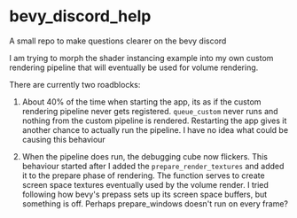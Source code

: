 # bevy_discord_help

A small repo to make questions clearer on the bevy discord

I am trying to morph the shader instancing example into my own custom rendering pipeline that will eventually be used for volume rendering.

There are currently two roadblocks:

1. About 40% of the time when starting the app, its as if the custom rendering pipeline never gets registered. `queue_custom` never runs and nothing from
the custom pipeline is rendered. Restarting the app gives it another chance to actually run the pipeline. I have no idea what could be causing this behaviour

2. When the pipeline does run, the debugging cube now flickers. This behaviour started after I
added the `prepare_render_textures` and added it to the prepare phase of rendering. The function
serves to create screen space textures eventually used by the volume render. I tried following
how bevy's prepass sets up its screen space buffers, but something is off. Perhaps prepare_windows doesn't run on every frame?


